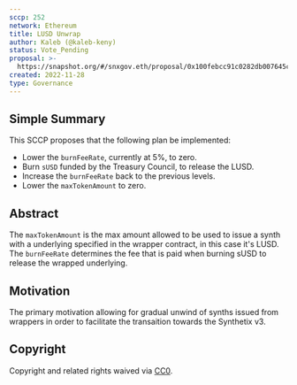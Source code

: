 ```yaml
---
sccp: 252
network: Ethereum
title: LUSD Unwrap
author: Kaleb (@kaleb-keny)
status: Vote_Pending
proposal: >-
  https://snapshot.org/#/snxgov.eth/proposal/0x100febcc91c0282db007645cc535ffcbc603f2f6aa3868e0949273ef6016bb21
created: 2022-11-28
type: Governance
---
```


<!--You can leave these HTML comments in your merged SCCP and delete the visible duplicate text guides, they will not appear and may be helpful to refer to if you edit it again. This is the suggested template for new SCCPs. Note that an SCCP number will be assigned by an editor. When opening a pull request to submit your SCCP, please use an abbreviated title in the filename, `sccp-draft_title_abbrev.md`. The title should be 44 characters or less.-->

## Simple Summary

<!--"If you can't explain it simply, you don't understand it well enough." Provide a simplified and layman-accessible explanation of the SCCP.-->
This SCCP proposes that the following plan be implemented:
- Lower the `burnFeeRate`, currently at 5%, to zero.
- Burn `sUSD` funded by the Treasury Council, to release the LUSD.
- Increase the `burnFeeRate` back to the previous levels.
- Lower the `maxTokenAmount` to zero.

## Abstract

<!--A short (~200 word) description of the variable change proposed.-->

The `maxTokenAmount` is the max amount allowed to be used to issue a synth with a underlying specified in the wrapper contract, in this case it's LUSD.
The `burnFeeRate` determines the fee that is paid when burning sUSD to release the wrapped underlying.

## Motivation

<!--The motivation is critical for SCCPs that want to update variables within Synthetix. It should clearly explain why the existing variable is not incentive aligned. SCCP submissions without sufficient motivation may be rejected outright.-->

The primary motivation allowing for gradual unwind of synths issued from wrappers in order to facilitate the transaition towards the Synthetix v3. 

## Copyright

Copyright and related rights waived via [CC0](https://creativecommons.org/publicdomain/zero/1.0/).